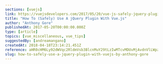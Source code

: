 ```yaml
---
sections: [vuejs]
link: https://vuejsdevelopers.com/2017/05/20/vue-js-safely-jquery-plugin/
title: "How To (Safely) Use A jQuery Plugin With Vue.js"
author: "Anthony Gore"
publishedAt: 2017-05-20T00:00:00.000Z
type: [article]
topics: [vue_miscellaneous, vue_tips]
suggestedBy: [andreamangano]
createdAt: 2018-04-18T23:14:21.451Z
reference: aHR0cHM6Ly92dWVqc2RldmVsb3BlcnMuY29tLzIwMTcvMDUvMjAvdnVlLWpzLXNhZmVseS1qcXVlcnktcGx1Z2luLw
slug: how-to-safely-use-a-jquery-plugin-with-vuejs-by-anthony-gore
---
```

